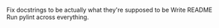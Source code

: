 Fix docstrings to be actually what they're supposed to be
Write README
Run pylint across everything.
